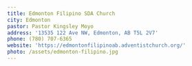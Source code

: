 ```yaml
---
title: Edmonton Filipino SDA Church
city: Edmonton
pastor: Pastor Kingsley Moyo
address: '13535 122 Ave NW, Edmonton, AB T5L 2V7'
phone: (780) 707-6365
website: 'https://edmontonfilipinoab.adventistchurch.org/'
photo: /assets/edmonton-filipino.jpg
---
```


